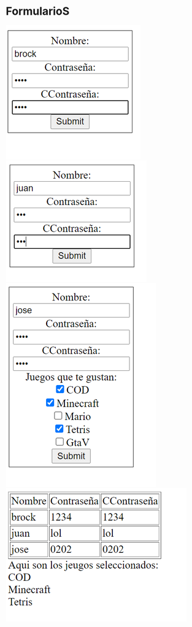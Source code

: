 # FormularioS

![Image text](https://github.com/BrockCotterill/FormularioS/blob/main/picture1.png)
![Image text](https://github.com/BrockCotterill/FormularioS/blob/main/picture2.png)
![Image text](https://github.com/BrockCotterill/FormularioS/blob/main/picture3.png)
![Image text](https://github.com/BrockCotterill/FormularioS/blob/main/picture4.png)
